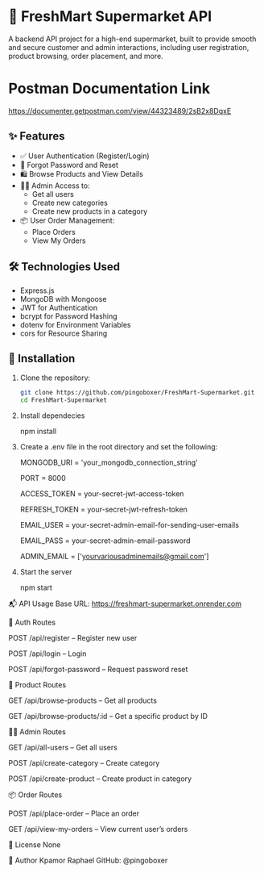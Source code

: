 # 🛒 FreshMart Supermarket API

A backend API project for a high-end supermarket, built to provide smooth and secure customer and admin interactions, including user registration, product browsing, order placement, and more.

# Postman Documentation Link

https://documenter.getpostman.com/view/44323489/2sB2x8DqxE

## ✨ Features

- ✅ User Authentication (Register/Login)
- 🔐 Forgot Password and Reset
- 🛍️ Browse Products and View Details
- 👨‍💼 Admin Access to:
  - Get all users
  - Create new categories
  - Create new products in a category
- 📦 User Order Management:
  - Place Orders
  - View My Orders

## 🛠 Technologies Used

- Express.js
- MongoDB with Mongoose
- JWT for Authentication
- bcrypt for Password Hashing
- dotenv for Environment Variables
- cors for Resource Sharing

## 🚀 Installation

1. Clone the repository:

   ```bash
   git clone https://github.com/pingoboxer/FreshMart-Supermarket.git
   cd FreshMart-Supermarket

2. Install dependecies

   npm install

3. Create a .env file in the root directory and set the following:

   MONGODB_URI = 'your_mongodb_connection_string'

   PORT = 8000

   ACCESS_TOKEN = your-secret-jwt-access-token

   REFRESH_TOKEN = your-secret-jwt-refresh-token


   EMAIL_USER = your-secret-admin-email-for-sending-user-emails

   EMAIL_PASS = your-secret-admin-email-password

   ADMIN_EMAIL = ['yourvariousadminemails@gmail.com']

4. Start the server

   npm start

📬 API Usage
Base URL: https://freshmart-supermarket.onrender.com

🔐 Auth Routes

POST /api/register – Register new user

POST /api/login – Login

POST /api/forgot-password – Request password reset

🛒 Product Routes

GET /api/browse-products – Get all products

GET /api/browse-products/:id – Get a specific product by ID

👨‍💼 Admin Routes

GET /api/all-users – Get all users

POST /api/create-category – Create category

POST /api/create-product – Create product in category

📦 Order Routes

POST /api/place-order – Place an order

GET /api/view-my-orders – View current user’s orders

📜 License
None

👤 Author
Kpamor Raphael
GitHub: @pingoboxer